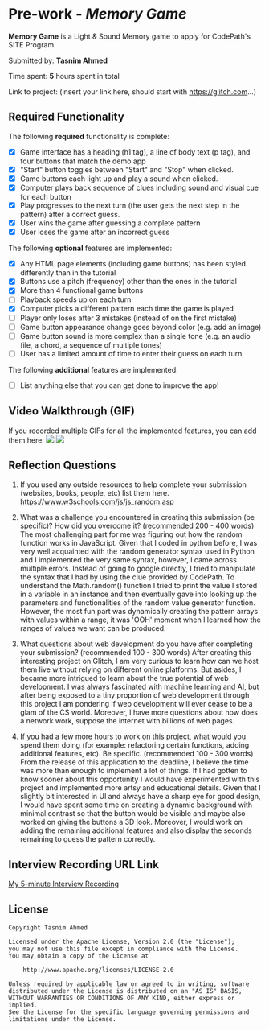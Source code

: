 # Pre-work - *Memory Game*

**Memory Game** is a Light & Sound Memory game to apply for CodePath's SITE Program. 

Submitted by: **Tasnim Ahmed**

Time spent: **5** hours spent in total

Link to project: (insert your link here, should start with https://glitch.com...)

## Required Functionality

The following **required** functionality is complete:

* [x] Game interface has a heading (h1 tag), a line of body text (p tag), and four buttons that match the demo app
* [x] "Start" button toggles between "Start" and "Stop" when clicked. 
* [x] Game buttons each light up and play a sound when clicked. 
* [x] Computer plays back sequence of clues including sound and visual cue for each button
* [x] Play progresses to the next turn (the user gets the next step in the pattern) after a correct guess. 
* [x] User wins the game after guessing a complete pattern
* [x] User loses the game after an incorrect guess

The following **optional** features are implemented:

* [x] Any HTML page elements (including game buttons) has been styled differently than in the tutorial
* [x] Buttons use a pitch (frequency) other than the ones in the tutorial
* [x] More than 4 functional game buttons
* [ ] Playback speeds up on each turn
* [x] Computer picks a different pattern each time the game is played
* [ ] Player only loses after 3 mistakes (instead of on the first mistake)
* [ ] Game button appearance change goes beyond color (e.g. add an image)
* [ ] Game button sound is more complex than a single tone (e.g. an audio file, a chord, a sequence of multiple tones)
* [ ] User has a limited amount of time to enter their guess on each turn

The following **additional** features are implemented:

- [ ] List anything else that you can get done to improve the app!

## Video Walkthrough (GIF)

If you recorded multiple GIFs for all the implemented features, you can add them here:
![](https://i.imgur.com/xl99acG.gif)
![](https://i.imgur.com/zh26sf6.gif)


## Reflection Questions
1. If you used any outside resources to help complete your submission (websites, books, people, etc) list them here. 
https://www.w3schools.com/js/js_random.asp

2. What was a challenge you encountered in creating this submission (be specific)? How did you overcome it? (recommended 200 - 400 words) 
The most challenging part for me was figuring out how the random function works in JavaScript. Given that I coded in python before, I was very well acquainted with the random generator syntax used in Python and I implemented the very same syntax, however, I came across multiple errors. Instead of going to google directly, I tried to manipulate the syntax that I had by using the clue provided by CodePath. To understand the Math.random() function I tried to print the value I stored in a variable in an instance and then eventually gave into looking up the parameters and functionalities of the random value generator function. However, the most fun part was dynamically creating the pattern arrays with values within a range, it was 'OOH' moment when I learned how the ranges of values we want can be produced. 

3. What questions about web development do you have after completing your submission? (recommended 100 - 300 words) 
After creating this interesting project on Glitch, I am very curious to learn how can we host them live without relying on different online platforms. But asides, I became more intrigued to learn about the true potential of web development. I was always fascinated with machine learning and AI, but after being exposed to a tiny proportion of web development through this project I am pondering if web development will ever cease to be a glam of the CS world. Moreover, I have more questions about how does a network work, suppose the internet with billions of web pages. 

4. If you had a few more hours to work on this project, what would you spend them doing (for example: refactoring certain functions, adding additional features, etc). Be specific. (recommended 100 - 300 words) 
From the release of this application to the deadline, I believe the time was more than enough to implement a lot of things. If I had gotten to know sooner about this opportunity I would have experimented with this project and implemented more artsy and educational details. Given that I slightly bit interested in UI and always have a sharp eye for good design, I would have spent some time on creating a dynamic background with minimal contrast so that the button would be visible and maybe also worked on giving the buttons a 3D look. Moreover, I would work on adding the remaining additional features and also display the seconds remaining to guess the pattern correctly. 



## Interview Recording URL Link

[My 5-minute Interview Recording](https://drive.google.com/file/d/1_TQRzNAcXsVkZBo1Iix5R0NQMM8_FX3f/view?usp=sharing)


## License

    Copyright Tasnim Ahmed

    Licensed under the Apache License, Version 2.0 (the "License");
    you may not use this file except in compliance with the License.
    You may obtain a copy of the License at

        http://www.apache.org/licenses/LICENSE-2.0

    Unless required by applicable law or agreed to in writing, software
    distributed under the License is distributed on an "AS IS" BASIS,
    WITHOUT WARRANTIES OR CONDITIONS OF ANY KIND, either express or implied.
    See the License for the specific language governing permissions and
    limitations under the License.
